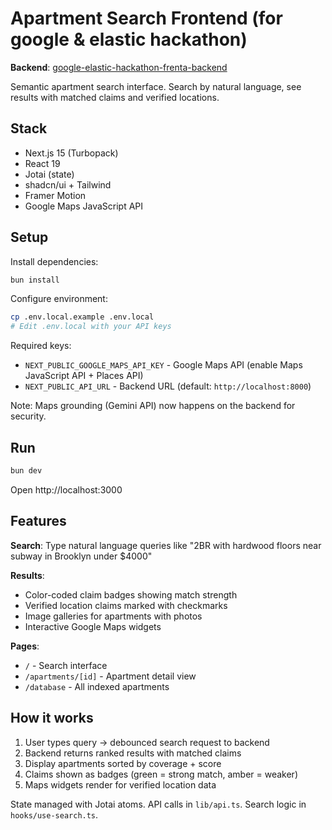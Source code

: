 # Apartment Search Frontend (for google & elastic hackathon)

**Backend**: [google-elastic-hackathon-frenta-backend](https://github.com/yahorbarkouski/google-elastic-hackathon-frenta-backend)


Semantic apartment search interface. Search by natural language, see results with matched claims and verified locations.

## Stack

- Next.js 15 (Turbopack)
- React 19
- Jotai (state)
- shadcn/ui + Tailwind
- Framer Motion
- Google Maps JavaScript API

## Setup

Install dependencies:
```bash
bun install
```

Configure environment:
```bash
cp .env.local.example .env.local
# Edit .env.local with your API keys
```

Required keys:
- `NEXT_PUBLIC_GOOGLE_MAPS_API_KEY` - Google Maps API (enable Maps JavaScript API + Places API)
- `NEXT_PUBLIC_API_URL` - Backend URL (default: `http://localhost:8000`)

Note: Maps grounding (Gemini API) now happens on the backend for security.

## Run

```bash
bun dev
```

Open http://localhost:3000

## Features

**Search**: Type natural language queries like "2BR with hardwood floors near subway in Brooklyn under $4000"

**Results**: 
- Color-coded claim badges showing match strength
- Verified location claims marked with checkmarks
- Image galleries for apartments with photos
- Interactive Google Maps widgets

**Pages**:
- `/` - Search interface
- `/apartments/[id]` - Apartment detail view
- `/database` - All indexed apartments

## How it works

1. User types query → debounced search request to backend
2. Backend returns ranked results with matched claims
3. Display apartments sorted by coverage + score
4. Claims shown as badges (green = strong match, amber = weaker)
5. Maps widgets render for verified location data

State managed with Jotai atoms. API calls in `lib/api.ts`. Search logic in `hooks/use-search.ts`.

